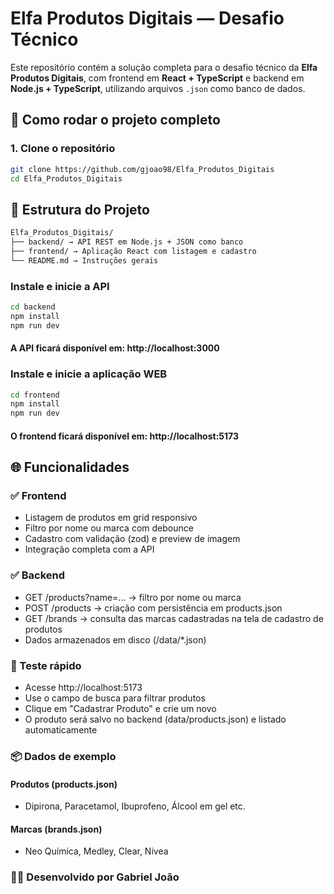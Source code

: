 # Elfa Produtos Digitais — Desafio Técnico

Este repositório contém a solução completa para o desafio técnico da **Elfa Produtos Digitais**, com frontend em **React + TypeScript** e backend em **Node.js + TypeScript**, utilizando arquivos `.json` como banco de dados.

## 🚀 Como rodar o projeto completo

### 1. Clone o repositório

```bash
git clone https://github.com/gjoao98/Elfa_Produtos_Digitais
cd Elfa_Produtos_Digitais
```

## 📁 Estrutura do Projeto
```bash
Elfa_Produtos_Digitais/
├── backend/ → API REST em Node.js + JSON como banco
├── frontend/ → Aplicação React com listagem e cadastro
└── README.md → Instruções gerais
```
### Instale e inicie a API
```bash
cd backend
npm install
npm run dev
```
#### A API ficará disponível em: http://localhost:3000

### Instale e inicie a aplicação WEB
```bash
cd frontend
npm install
npm run dev
```
#### O frontend ficará disponível em: http://localhost:5173

## 🌐 Funcionalidades
### ✅ Frontend
- Listagem de produtos em grid responsivo
- Filtro por nome ou marca com debounce
- Cadastro com validação (zod) e preview de imagem
- Integração completa com a API

### ✅ Backend
- GET /products?name=... → filtro por nome ou marca
- POST /products → criação com persistência em products.json
- GET /brands → consulta das marcas cadastradas na tela de cadastro de produtos
- Dados armazenados em disco (/data/*.json)

### 🧪 Teste rápido
- Acesse http://localhost:5173
- Use o campo de busca para filtrar produtos
- Clique em "Cadastrar Produto" e crie um novo
- O produto será salvo no backend (data/products.json) e listado automaticamente

### 📦 Dados de exemplo
#### Produtos (products.json)
- Dipirona, Paracetamol, Ibuprofeno, Álcool em gel etc.

#### Marcas (brands.json)
- Neo Química, Medley, Clear, Nivea

### 🧑‍💻 Desenvolvido por Gabriel João